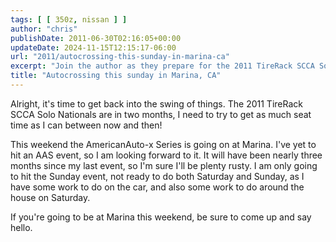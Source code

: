 ```yaml
---
tags: [ [ 350z, nissan ] ]
author: "chris"
publishDate: 2011-06-30T02:16:05+00:00
updateDate: 2024-11-15T12:15:17-06:00
url: "2011/autocrossing-this-sunday-in-marina-ca"
excerpt: "Join the author as they prepare for the 2011 TireRack SCCA Solo Nationals and gear up for this weekend's AmericanAuto-x Series at Marina."
title: "Autocrossing this sunday in Marina, CA"
---
```


Alright, it's time to get back into the swing of things. The 2011 TireRack SCCA Solo Nationals are in two months, I need to try to get as much seat time as I can between now and then!

This weekend the AmericanAuto-x Series is going on at Marina. I've yet to hit an AAS event, so I am looking forward to it. It will have been nearly three months since my last event, so I'm sure I'll be plenty rusty. I am only going to hit the Sunday event, not ready to do both Saturday and Sunday, as I have some work to do on the car, and also some work to do around the house on Saturday.

If you're going to be at Marina this weekend, be sure to come up and say hello.
